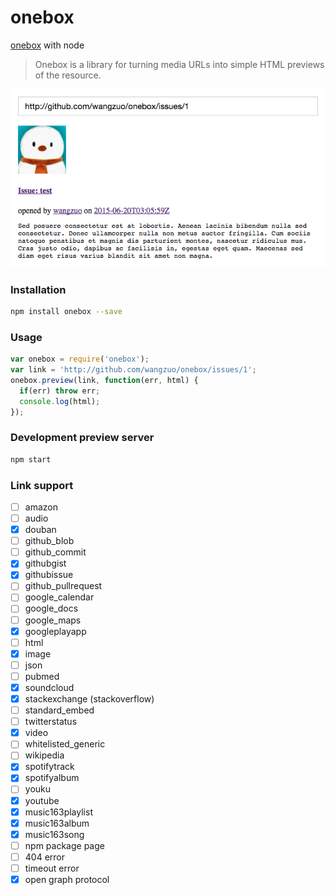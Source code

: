 # onebox
[onebox](https://github.com/discourse/onebox) with node

> Onebox is a library for turning media URLs into simple HTML previews of the resource.

![preview](preview.png)

### Installation
``` sh
npm install onebox --save
```
### Usage
``` javascript
var onebox = require('onebox');
var link = 'http://github.com/wangzuo/onebox/issues/1';
onebox.preview(link, function(err, html) {
  if(err) throw err;
  console.log(html);
});
```
### Development preview server
``` sh
npm start
```
### Link support
- [ ] amazon
- [ ] audio
- [x] douban
- [ ] github_blob
- [ ] github_commit
- [x] githubgist
- [x] githubissue
- [ ] github_pullrequest
- [ ] google_calendar
- [ ] google_docs
- [ ] google_maps
- [x] googleplayapp
- [ ] html
- [x] image
- [ ] json
- [ ] pubmed
- [x] soundcloud
- [x] stackexchange (stackoverflow)
- [ ] standard_embed
- [ ] twitterstatus
- [x] video
- [ ] whitelisted_generic
- [ ] wikipedia
- [x] spotifytrack
- [x] spotifyalbum
- [ ] youku
- [x] youtube
- [x] music163playlist
- [x] music163album
- [x] music163song
- [ ] npm package page
- [ ] 404 error
- [ ] timeout error
- [x] open graph protocol
